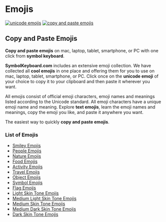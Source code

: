 # Emojis
[![unicode emojis](https://img.shields.io/badge/github-emojis-green.svg)](https://github.com/symbolkeyboard/emojis)
[![copy and paste emojis](https://img.shields.io/badge/source-symbolkeyboad.com-orange.svg)](https://symbolkeyboard.com)
## Copy and Paste Emojis

**Copy and paste emojis** on mac, laptop, tablet, smartphone, or PC with one click from **symbol keyboard**.

**SymbolKeyboard.com** includes an extensive emoji collection. We have collected all **cool emojis** in one place and offering them for you to use on mac, laptop, tablet, smartphone, or PC. Click once on the **unicode emoji** of your choice to copy it to your clipboard and then paste it wherever you want.

All emojis consist of official emoji characters, emoji names and meanings listed according to the Unicode standard. All emoji characters have a unique emoji name and meaning. Explore **text emojis**, learn the emoji names and meanings, copy the emoji you like, and paste it anywhere you want.

The easiest way to quickly **copy and paste emojis**.
### List of Emojis
- [Smiley Emojis](https://github.com/symbolkeyboard/smiley-emojis)
- [People Emojis](https://github.com/symbolkeyboard/people-emojis)
- [Nature Emojis](https://github.com/symbolkeyboard/nature-emojis)
- [Food Emojis](https://github.com/symbolkeyboard/food-emojis)
- [Activity Emojis](https://github.com/symbolkeyboard/activity-emojis)
- [Travel Emojis](https://github.com/symbolkeyboard/travel-emojis)
- [Object Emojis](https://github.com/symbolkeyboard/object-emojis)
- [Symbol Emojis](https://github.com/symbolkeyboard/symbol-emojis)
- [Flag Emojis](https://github.com/symbolkeyboard/flag-emojis)
- [Light Skin Tone Emojis](https://github.com/symbolkeyboard/light-skin-tone-emojis)
- [Medium Light Skin Tone Emojis](https://github.com/symbolkeyboard/medium-light-skin-tone-emojis)
- [Medium Skin Tone Emojis](https://github.com/symbolkeyboard/medium-skin-tone-emojis)
- [Medium Dark Skin Tone Emojis](https://github.com/symbolkeyboard/medium-dark-skin-tone-emojis)
- [Dark Skin Tone Emojis](https://github.com/symbolkeyboard/dark-skin-tone-emojis)
